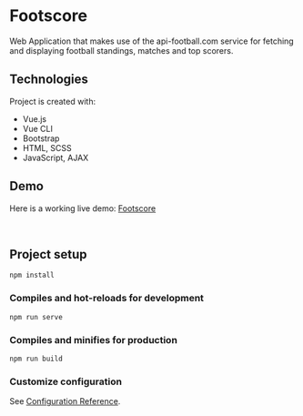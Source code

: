 # Footscore
Web Application that makes use of the api-football.com service for fetching and displaying football standings, matches and top scorers.

## Technologies
 Project is created with:
* Vue.js 
* Vue CLI 
* Bootstrap
* HTML, SCSS
* JavaScript, AJAX

## Demo
Here is a working live demo: [Footscore](https://footscore.netlify.app/)


<br/>


## Project setup
```
npm install
```

### Compiles and hot-reloads for development
```
npm run serve
```

### Compiles and minifies for production
```
npm run build
```

### Customize configuration
See [Configuration Reference](https://cli.vuejs.org/config/).



